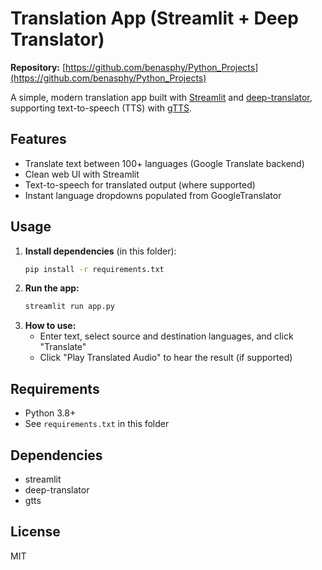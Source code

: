 # Translation App (Streamlit + Deep Translator)

**Repository:** [https://github.com/benasphy/Python_Projects](https://github.com/benasphy/Python_Projects)

A simple, modern translation app built with [Streamlit](https://streamlit.io/) and [deep-translator](https://github.com/nidhaloff/deep-translator), supporting text-to-speech (TTS) with [gTTS](https://pypi.org/project/gTTS/).

## Features
- Translate text between 100+ languages (Google Translate backend)
- Clean web UI with Streamlit
- Text-to-speech for translated output (where supported)
- Instant language dropdowns populated from GoogleTranslator

## Usage

1. **Install dependencies** (in this folder):
   ```bash
   pip install -r requirements.txt
   ```
2. **Run the app:**
   ```bash
   streamlit run app.py
   ```
3. **How to use:**
   - Enter text, select source and destination languages, and click "Translate"
   - Click "Play Translated Audio" to hear the result (if supported)

## Requirements
- Python 3.8+
- See `requirements.txt` in this folder

## Dependencies
- streamlit
- deep-translator
- gtts

## License
MIT
